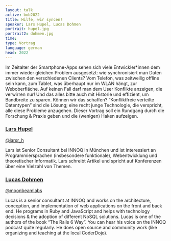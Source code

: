 ```yaml
---
layout: talk
active: bob2022
title: Hilfe, wir syncen!
speaker: Lars Hupel, Lucas Dohmen
portrait: hupel.jpg
portrait2: dohmen.jpg
time: 
type: Vortrag
language: german
head: 2022
---
```


Im Zeitalter der Smartphone-Apps sehen sich viele Entwickler*innen dem
immer wieder gleichen Problem ausgesetzt: wie synchronisiert man Daten
zwischen den verschiedenen Clients? Vom Telefon, was zeitweilig
offline sein kann, zum Tablet, was überhaupt nur im WLAN hängt, zur
Weboberfläche. Auf keinen Fall darf man dem User Konflikte anzeigen,
die verwirren nur! Und das alles bitte auch mit Historie und
effizient, um Bandbreite zu sparen. Können wir das schaffen?
“Konfliktfreie verteilte Datentypen” sind die Lösung; eine recht junge
Technologie, die verspricht, alle diese Probleme anzugehen. Dieser
Vortrag soll ein Rundgang durch die Forschung & Praxis geben und die
(wenigen) Haken aufzeigen.

### [Lars Hupel](https://lars.hupel.info/)

[@larsr_h](https://www.twitter.com/larsr_h)

Lars ist Senior Consultant bei INNOQ in München und ist interessiert
an Programmiersprachen (insbesondere funktionale), Webentwicklung und
theoretischer Informatik. Lars schreibt Artikel und spricht auf
Konferenzen über eine Vielzahl von Themen.

### [Lucas Dohmen](https://lucas.dohmen.io/)

[@moonbeamlabs](https://www.twitter.com/moonbeamlabs)

Lucas is a senior consultant at INNOQ and works on the architecture,
conception, and implementation of web applications on the front and
back end. He programs in Ruby and JavaScript and helps with technology
decisions & the adoption of different NoSQL solutions. Lucas is one of
the authors of the book “The Rails 6 Way”. You can hear his voice on
the INNOQ podcast quite regularly. He does open source and community
work (like organizing and teaching at the local CoderDojo).
